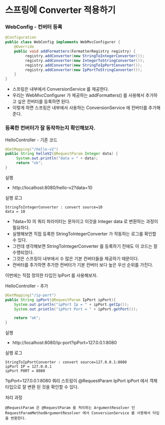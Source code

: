 
# 스프링에 Converter 적용하기

### WebConfig - 컨버터 등록

```java
@Configuration
public class WebConfig implements WebMvcConfigurer {
    @Override
    public void addFormatters(FormatterRegistry registry) {
         registry.addConverter(new StringToIntegerConverter());
         registry.addConverter(new IntegerToStringConverter());
         registry.addConverter(new StringToIpPortConverter());
         registry.addConverter(new IpPortToStringConverter());
    }
}
```
- 스프링은 내부에서 ConversionService 를 제공한다. 
- 우리는 WebMvcConfigurer 가 제공하는 addFormatters() 를 사용해서 추가하고 싶은 컨버터를 등록하면 된다.
- 이렇게 하면 스프링은 내부에서 사용하는 ConversionService 에 컨버터를 추가해준다.

### 등록한 컨버터가 잘 동작하는지 확인해보자.

HelloController - 기존 코드
```java
@GetMapping("/hello-v2")
public String helloV2(@RequestParam Integer data) {
     System.out.println("data = " + data);
     return "ok";
}
```

실행
- http://localhost:8080/hello-v2?data=10

실행 로그
```text
StringToIntegerConverter : convert source=10
data = 10
```
- ?data=10 의 쿼리 파라미터는 문자이고 이것을 Integer data 로 변환하는 과정이 필요하다.
- 실행해보면 직접 등록한 StringToIntegerConverter 가 작동하는 로그를 확인할 수 있다.
- 그런데 생각해보면 StringToIntegerConverter 를 등록하기 전에도 이 코드는 잘 수행되었다.
- 그것은 스프링이 내부에서 수 많은 기본 컨버터들을 제공하기 때문이다.
- 컨버터를 추가하면 추가한 컨버터가 기본 컨버터 보다 높은 우선 순위를 가진다.


이번에는 직접 정의한 타입인 IpPort 를 사용해보자.

HelloController - 추가
```java
@GetMapping("/ip-port")
public String ipPort(@RequestParam IpPort ipPort){
    System.out.println("ipPort Ip = " + ipPort.getIp());
    System.out.println("ipPort Port = " + ipPort.getPort());

    return "ok";
}
```

실행
- http://localhost:8080/ip-port?ipPort=127.0.0.1:8080

실행 로그
```text
StringToIpPortConverter : convert source=127.0.0.1:8080
ipPort IP = 127.0.0.1
ipPort PORT = 8080
```

?ipPort=127.0.0.1:8080 쿼리 스트링이 @RequestParam IpPort ipPort 에서 객체 타입으로 잘 변환 된
것을 확인할 수 있다.

처리 과정
```text
@RequestParam 은 @RequestParam 을 처리하는 ArgumentResolver 인
RequestParamMethodArgumentResolver 에서 ConversionService 를 사용해서 타입을 변환한다.
```

